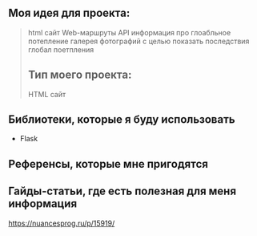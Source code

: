 ## Моя идея для проекта:
> html сайт
> Web-маршруты
> API
> информация про глоабльное потепление
> галерея фотографий с целью показать последствия глобал поетпления
> ## Тип моего проекта:
> HTML сайт

## Библиотеки, которые я буду использовать
- Flask


## Референсы, которые мне пригодятся

## Гайды-статьи, где есть полезная для меня информация
https://nuancesprog.ru/p/15919/
